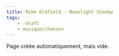 ```yaml
---
title: Mike Oldfield - Moonlight Shadow
tags:
    - -draft
    - musique/chanson
---
```


Page créée automatiquement, mais vide.

